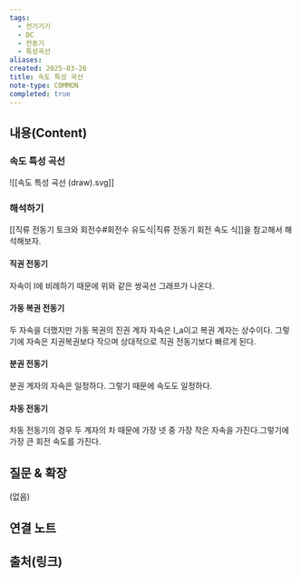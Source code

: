 ```yaml
---
tags:
  - 전기기기
  - DC
  - 전동기
  - 특성곡선
aliases: 
created: 2025-03-26
title: 속도 특성 곡선
note-type: COMMON
completed: true
---
```


## 내용(Content)

### 속도 특성 곡선

![[속도 특성 곡선 (draw).svg]]

### 해석하기

[[직류 전동기 토크와 회전수#회전수 유도식|직류 전동기 회전 속도 식]]을 참고해서 해석해보자.

#### 직권 전동기

자속이  I에 비례하기 때문에 위와 같은 쌍곡선 그래프가 나온다.

#### 가동 복권 전동기

두 자속을 더했지만 가동 복권의 진권 계자 자속은 I_a이고 복권 계자는 상수이다. 그렇기에 자속은 지권복권보다 작으며 상대적으로 직권 전동기보다 빠르게 된다.

#### 분권 전동기

분권 계자의 자속은 일정하다. 그렇기 때문에 속도도 일정하다.

#### 차동 전동기

차동 전동기의 경우 두 계자의 차 때문에 가장 넷 중 가장 작은 자속을 가진다.그렇기에 가장 큰 회전 속도를 가진다.


## 질문 & 확장

(없음)

## 연결 노트

## 출처(링크)


